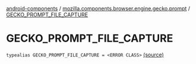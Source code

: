 [android-components](../index.md) / [mozilla.components.browser.engine.gecko.prompt](index.md) / [GECKO_PROMPT_FILE_CAPTURE](./-g-e-c-k-o_-p-r-o-m-p-t_-f-i-l-e_-c-a-p-t-u-r-e.md)

# GECKO_PROMPT_FILE_CAPTURE

`typealias GECKO_PROMPT_FILE_CAPTURE = <ERROR CLASS>` [(source)](https://github.com/mozilla-mobile/android-components/blob/master/components/browser/engine-gecko-nightly/src/main/java/mozilla/components/browser/engine/gecko/prompt/GeckoPromptDelegate.kt#L43)